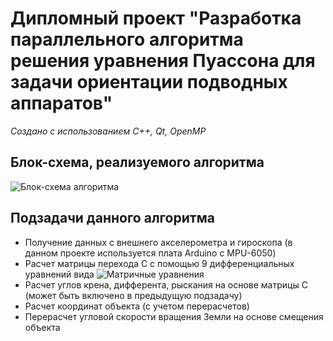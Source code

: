# Дипломный проект "Разработка параллельного алгоритма решения уравнения Пуассона для задачи ориентации подводных аппаратов"
_Создано с использованием C++, Qt, OpenMP_

## Блок-схема, реализуемого алгоритма
![Блок-схема алгоритма](https://i.ibb.co/HhPmnpJ/2022-02-21-191514.png)

## Подзадачи данного алгоритма
- Получение данных с внешнего акселерометра и гироскопа (в данном проекте используется плата Arduino с MPU-6050)
- Расчет матрицы перехода C с помощью 9 дифференциальных уравнений вида
![Матричные уравнения](https://i.ibb.co/2jzXk2Q/2022-02-21-191514.png)
- Расчет углов крена, дифферента, рыскания на основе матрицы C (может быть включено в предыдущую подзадачу)
- Расчет координат объекта (с учетом перерасчетов)
- Перерасчет угловой скорости вращения Земли на основе смещения объекта
